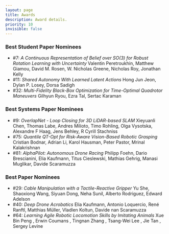 ```yaml
---
layout: page
title: Awards
description: Award details.
priority: 10
invisible: false
---
```



### Best Student Paper Nominees

* #7: *A Continuous Representation of Belief over SO(3) for Robust
 Rotation Learning with Uncertainty* Valentin Peretroukhin, Matthew
 Giamou, David M. Rosen, W. Nicholas Greene, Nicholas Roy, Jonathan
 Kelly
* #11: *Shared Autonomy With Learned Latent Actions* Hong Jun Jeon,
   Dylan P. Losey, Dorsa Sadigh
* #32: *Multi-Fidelity Black-Box Optimization for Time-Optimal
 Quadrotor Maneuvers* Gilhyun Ryou, Ezra Tal, Sertac Karaman

### Best Systems Paper Nominees

* #9: *OverlapNet - Loop Closing for 3D LiDAR-based SLAM* Xieyuanli
 Chen, Thomas Labe, Andres Milioto, Timo Rohling, Olga Vysotska,
 Alexandre F Haag, Jens Behley, R Cyrill Stachniss
* #75: *Quantile QT-Opt for Risk-Aware Vision-Based Robotic Grasping*
 Cristian Bodnar, Adrian Li, Karol Hausman, Peter Pastor, Mrinal
 Kalakrishnan
* #81: *AlphaPilot: Autonomous Drone Racing* Philipp Foehn, Dario
 Brescianini, Elia Kaufmann, Titus Cieslewski, Mathias Gehrig, Manasi
 Muglikar, Davide Scaramuzza


### Best Paper Nominees

* #29: *Cable Manipulation with a Tactile-Reactive Gripper* Yu She,
 Shaoxiong Wang, Siyuan Dong, Neha Sunil, Alberto Rodriguez, Edward
 Adelson
* #40: *Deep Drone Acrobatics* Elia Kaufmann, Antonio Loquercio, René
 Ranftl, Matthias Müller, Vladlen Koltun, Davide nan Scaramuzza
* #64: *Learning Agile Robotic Locomotion Skills by Imitating Animals*
Xue Bin Peng , Erwin Coumans , Tingnan Zhang , Tsang-Wei Lee , Jie Tan
, Sergey Levine
